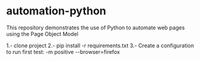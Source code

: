 # automation-python
This repository demonstrates the use of Python to automate web pages using the Page Object Model

1.- clone project
2.- pip install -r requirements.txt
3.- Create a configuration to run first test: -m positive --browser=firefox
